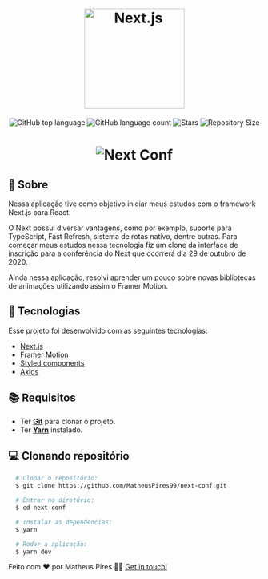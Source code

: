 <h1 align="center">
    <img alt="Next.js" src="https://ik.imagekit.io/hwyksvj4iv/next_RwLqeUGhvD.svg" width="200px" />
</h1>

<p align="center">
    <img alt="GitHub top language" src="https://img.shields.io/github/languages/top/MatheusPires99/next-conf?color=000000">
    <img alt="GitHub language count" src="https://img.shields.io/github/languages/count/MatheusPires99/next-conf?color=000000">
    <img alt="Stars" src="https://img.shields.io/github/stars/MatheusPires99/next-conf?color=000000">
    <img alt="Repository Size" src="https://img.shields.io/github/repo-size/MatheusPires99/next-conf?color=000000">
</p>

<h1 align="center">
    <img alt="Next Conf" src="https://res.cloudinary.com/matheuspires/image/upload/v1598801459/next_gqsre6.gif" />
</h1>

## :page_with_curl: Sobre
Nessa aplicação tive como objetivo iniciar meus estudos com o framework Next.js para React.

O Next possui diversar vantagens, como por exemplo, suporte para TypeScript, Fast Refresh, sistema de rotas nativo, dentre outras. Para começar meus estudos nessa tecnologia fiz um clone da interface de inscrição para a conferência do Next que ocorrerá dia 29 de outubro de 2020.

Ainda nessa aplicação, resolvi aprender um pouco sobre novas bibliotecas de animações utilizando assim o Framer Motion.

## :hammer: Tecnologias
Esse projeto foi desenvolvido com as seguintes tecnologias:

- [Next.js](https://nextjs.org/)
- [Framer Motion](https://www.framer.com/motion/)
- [Styled components](https://styled-components.com/docs)
- [Axios](https://github.com/axios/axios)

## :books: Requisitos
- Ter [**Git**](https://git-scm.com/) para clonar o projeto.
- Ter [**Yarn**](https://classic.yarnpkg.com/en/docs/install) instalado.

## :computer: Clonando repositório
```bash
  # Clonar o repositório:
  $ git clone https://github.com/MatheusPires99/next-conf.git

  # Entrar no diretório:
  $ cd next-conf

  # Instalar as dependencias:
  $ yarn

  # Rodar a aplicação:
  $ yarn dev
```

Feito com ❤️ por Matheus Pires 👋🏻 [Get in touch!](https://github.com/MatheusPires99)
